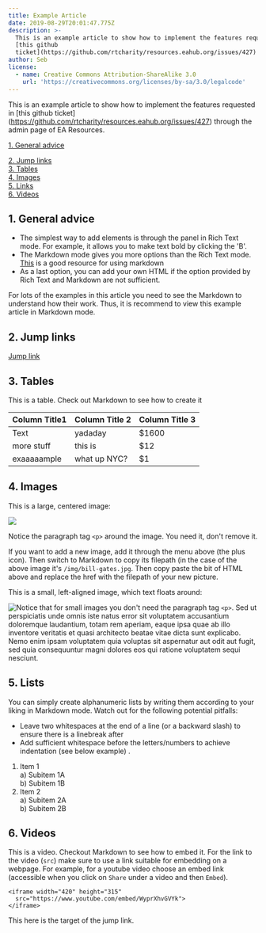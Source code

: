 ```yaml
---
title: Example Article
date: 2019-08-29T20:01:47.775Z
description: >-
  This is an example article to show how to implement the features requested in
  [this github
  ticket](https://github.com/rtcharity/resources.eahub.org/issues/427)
author: Seb
license:
  - name: Creative Commons Attribution-ShareAlike 3.0
    url: 'https://creativecommons.org/licenses/by-sa/3.0/legalcode'
---
```

This is an example article to show how to implement the features requested in \[this github ticket](https://github.com/rtcharity/resources.eahub.org/issues/427) through the admin page of EA Resources.  

<a href="#general-advice">1. General advice</a>

<a href="#jump-link">2. Jump links</a>\
<a href="#tables">3. Tables</a>\
<a href="#images">4. Images</a>\
<a href="#links">5. Links</a>\
<a href="#videos">6. Videos</a>

<a name="general-advice"></a>

## 1. General advice

* The simplest way to add elements is through the panel in Rich Text mode. For example, it allows you to make text bold by clicking the 'B'.  
* The Markdown mode gives you more options than the Rich Text mode. [This](https://github.com/adam-p/markdown-here/wiki/Markdown-Cheatsheet) is a good resource for using markdown  
* As a last option, you can add your own HTML if the option provided by Rich Text and Markdown are not sufficient.  

For lots of the examples in this article you need to see the Markdown to understand how their work. Thus, it is recommend to view this example article in Markdown mode.  

<a name="jump-link"></a>

## 2. Jump links  

<a href="#target">Jump link</a>

<a name="tables"></a>

## 3. Tables

This is a table. Check out Markdown to see how to create it

| Column Title1 | Column Title 2 | Column Title 3 |
| ------------- | -------------- | -------------- |
| Text          | yadaday        | $1600          |
| more stuff    | this is        | $12            |
| exaaaaample   | what up NYC?   | $1             |

<a name="images"></a>

## 4. Images

This is a large, centered image:

<p class="article_large_image">
 <img src="/img/bill-gates.jpg" />
</p>

Notice the paragraph tag `<p>` around the image. You need it, don't remove it.

If you want to add a new image, add it through the menu above (the plus icon). Then switch to Markdown to copy its filepath (in the case of the above image it's `/img/bill-gates.jpg`. Then copy paste the bit of HTML above and replace the href with the filepath of your new picture.

This is a small, left-aligned image, which text floats around:

<img class="article_small_image" style="float: left" src="/img/bill-gates.jpg" />

Notice that for small images you don't need the paragraph tag `<p>`. Sed ut perspiciatis unde omnis iste natus error sit voluptatem accusantium doloremque laudantium, totam rem aperiam, eaque ipsa quae ab illo inventore veritatis et quasi architecto beatae vitae dicta sunt explicabo. Nemo enim ipsam voluptatem quia voluptas sit aspernatur aut odit aut fugit, sed quia consequuntur magni dolores eos qui ratione voluptatem sequi nesciunt. 

## 5. Lists

You can simply create alphanumeric lists by writing them according to your liking in Markdown mode. Watch out for the following potential pitfalls:

* Leave two whitespaces at the end of a line (or a backward slash) to ensure there is a linebreak after
* Add sufficient whitespace before the letters/numbers to achieve indentation (see below example) .   

1. Item 1\
   a) Subitem 1A\
   b) Subitem 1B  
2. Item 2\
   a) Subitem 2A\
   b) Subitem 2B  

## 6. Videos

This is a video. Checkout Markdown to see how to embed it. For the link to the video (`src`) make sure to use a link suitable for embedding on a webpage. For example, for a youtube video choose an embed link (accessible when you click on `Share` under a video and then `Embed`).

```
<iframe width="420" height="315"
  src="https://www.youtube.com/embed/WyprXhvGVYk">
</iframe>
```

<a name="target"></a>This here is the target of the jump link.
